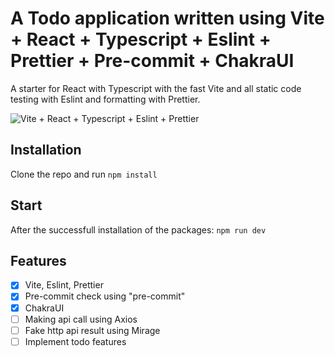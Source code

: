 # A Todo application written using Vite + React + Typescript + Eslint + Prettier + Pre-commit + ChakraUI

A starter for React with Typescript with the fast Vite and all static code testing with Eslint and formatting with Prettier.

![Vite + React + Typescript + Eslint + Prettier](/resources/screenshot.png)

## Installation

Clone the repo and run `npm install`

## Start

After the successfull installation of the packages: `npm run dev`

## Features

- [x] Vite, Eslint, Prettier
- [x] Pre-commit check using "pre-commit"
- [x] ChakraUI
- [ ] Making api call using Axios
- [ ] Fake http api result using Mirage
- [ ] Implement todo features
